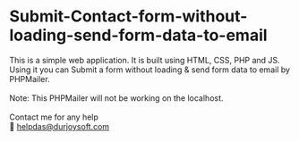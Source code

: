 # Submit-Contact-form-without-loading-send-form-data-to-email
This is a simple web application. It is built using HTML, CSS, PHP and JS.<br> Using it you can Submit a form without loading & send form data to email by PHPMailer.<br><br>Note: This PHPMailer will not be working on the localhost.<br><br> Contact me for any help<br> 📧 helpdas@durjoysoft.com
